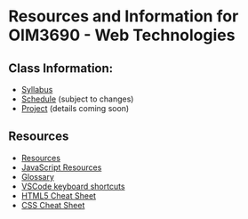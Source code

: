# Resources and Information for OIM3690 - Web Technologies

## Class Information:

- [Syllabus](syllabus_2025fall.md)
- [Schedule](schedule_2025fall.md) (subject to changes)
- [Project](project.md) (details coming soon)

## Resources

- [Resources](cheatsheets/resources.md)
- [JavaScript Resources](cheatsheets/JavaScript.md)
- [Glossary](cheatsheets/glossary.md)
- [VSCode keyboard shortcuts](cheatsheets/VSCode-keyboard-shortcuts-windows.pdf)
- [HTML5 Cheat Sheet](cheatsheets/html5-cheat-sheet.pdf)
- [CSS Cheat Sheet](cheatsheets/css-cheat-sheet.pdf)

